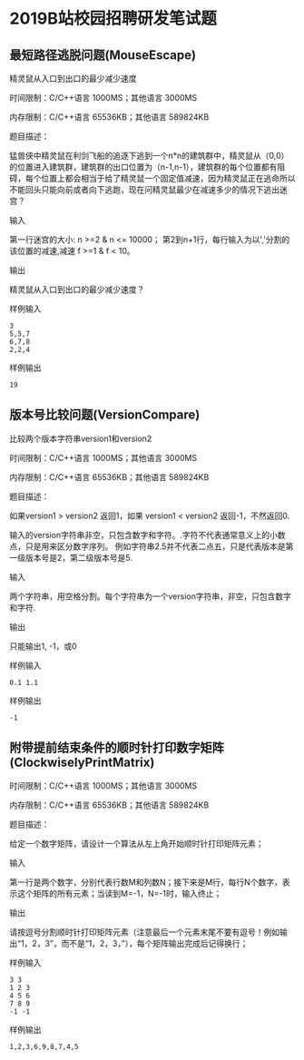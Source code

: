 # 2019B站校园招聘研发笔试题

## 最短路径逃脱问题(MouseEscape)
精灵鼠从入口到出口的最少减少速度

时间限制：C/C++语言 1000MS；其他语言 3000MS

内存限制：C/C++语言 65536KB；其他语言 589824KB

题目描述：

猛兽侠中精灵鼠在利剑飞船的追逐下逃到一个n*n的建筑群中，精灵鼠从（0,0）的位置进入建筑群，建筑群的出口位置为（n-1,n-1），建筑群的每个位置都有阻碍，每个位置上都会相当于给了精灵鼠一个固定值减速，因为精灵鼠正在逃命所以不能回头只能向前或者向下逃跑，现在问精灵鼠最少在减速多少的情况下逃出迷宫？

输入

第一行迷宫的大小: n >=2 & n <= 10000； 第2到n+1行，每行输入为以','分割的该位置的减速,减速 f >=1 & f < 10。

输出

精灵鼠从入口到出口的最少减少速度？

样例输入

```
3
5,5,7
6,7,8
2,2,4
```

样例输出

```
19
```

## 版本号比较问题(VersionCompare)

比较两个版本字符串version1和version2

时间限制：C/C++语言 1000MS；其他语言 3000MS

内存限制：C/C++语言 65536KB；其他语言 589824KB

题目描述：

如果version1 > version2 返回1，如果 version1 < version2 返回-1，不然返回0.

输入的version字符串非空，只包含数字和字符。.字符不代表通常意义上的小数点，只是用来区分数字序列。
例如字符串2.5并不代表二点五，只是代表版本是第一级版本号是2，第二级版本号是5.

输入

两个字符串，用空格分割。每个字符串为一个version字符串，非空，只包含数字和字符.

输出

只能输出1, -1，或0


样例输入

`0.1 1.1`

样例输出

`-1`

## 附带提前结束条件的顺时针打印数字矩阵(ClockwiselyPrintMatrix)

时间限制：C/C++语言 1000MS；其他语言 3000MS

内存限制：C/C++语言 65536KB；其他语言 589824KB

题目描述：

给定一个数字矩阵，请设计一个算法从左上角开始顺时针打印矩阵元素；

输入

第一行是两个数字，分别代表行数M和列数N；接下来是M行，每行N个数字，表示这个矩阵的所有元素；当读到M=-1，N=-1时，输入终止；

输出

请按逗号分割顺时针打印矩阵元素（注意最后一个元素末尾不要有逗号！例如输出“1，2，3”，而不是“1，2，3，”），每个矩阵输出完成后记得换行；


样例输入
```$xslt
3 3
1 2 3
4 5 6
7 8 9
-1 -1
```
样例输出
```$xslt
1,2,3,6,9,8,7,4,5
```
